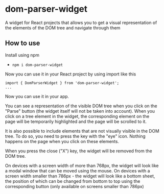 # dom-parser-widget

A widget for React projects that allows you to get a visual representation of the elements of the DOM tree and navigate through them

## How to use

Install using npm

- `npm i dom-parser-widget`

Now you can use it in your React project by using import like this

```
import { DomParserWidget } from 'dom-parser-widget';
...
```
Now you can use it in your app.

You can see a representation of the visible DOM tree when you click on the "Parse" button (the widget itself will not be taken into account). When you click on a tree element in the widget, the corresponding element on the page will be temporarily highlighted and the page will be scrolled to it.

It is also possible to include elements that are not visually visible in the DOM tree. To do so, you need to press the key with the "eye" icon. Nothing happens on the page when you click on these elements.

When you press the close ("X") key, the widget will be removed from the DOM tree.

On devices with a screen width of more than 768px, the widget will look like a modal window that can be moved using the mouse.
On devices with a screen width smaller than 786px - the widget will look like a bottom sheet, the position of which can be changed from bottom to top using the corresponding button (only available on screens smaller than 786px)